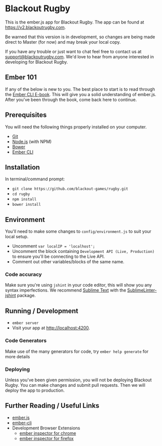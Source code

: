 # Blackout Rugby

This is the ember.js app for Blackout Rugby. The app can be found at https://v2.blackoutrugby.com.

Be warned that this version is in development, so changes are being made direct to Master (for now) and may break your local copy.

If you have any trouble or just want to chat feel free to contact us at [support@blackoutrugby.com](mailto:support@blackoutrugby.com). We'd love to hear from anyone interested in developing for Blackout Rugby.

## Ember 101

If any of the below is new to you. The best place to start is to read through the [Ember CLI E-book](https://leanpub.com/ember-cli-101). This will give you a solid understanding of ember.js. After you've been through the book, come back here to continue.

## Prerequisites

You will need the following things properly installed on your computer.

* [Git](http://git-scm.com/)
* [Node.js](http://nodejs.org/) (with NPM)
* [Bower](http://bower.io/)
* [Ember CLI](http://www.ember-cli.com/)

## Installation

In terminal/command prompt:

* `git clone https://github.com/blackout-games/rugby.git`
* `cd rugby`
* `npm install`
* `bower install`

## Environment

You'll need to make some changes to `config/environment.js` to suit your local setup.

* Uncomment `var localIP = 'localhost';`
* Uncomment the block containing `Development API (Live, Production)` to ensure you'll be connecting to the Live API.
* Comment out other variables/blocks of the same name.

### Code accuracy

Make sure you're using `jshint` in your code editor, this will show you any syntax imperfections. We recommend [Sublime Text](http://www.sublimetext.com/) with the [Sublime​Linter-jshint](https://packagecontrol.io/packages/SublimeLinter-jshint) package.

## Running / Development

* `ember server`
* Visit your app at [http://localhost:4200](http://localhost:4200).

### Code Generators

Make use of the many generators for code, try `ember help generate` for more details

### Deploying

Unless you've been given permission, you will not be deploying Blackout Rugby. You can make changes and submit pull requests. Then we will deploy the app to production.

## Further Reading / Useful Links

* [ember.js](http://emberjs.com/)
* [ember-cli](http://www.ember-cli.com/)
* Development Browser Extensions
  * [ember inspector for chrome](https://chrome.google.com/webstore/detail/ember-inspector/bmdblncegkenkacieihfhpjfppoconhi)
  * [ember inspector for firefox](https://addons.mozilla.org/en-US/firefox/addon/ember-inspector/)

